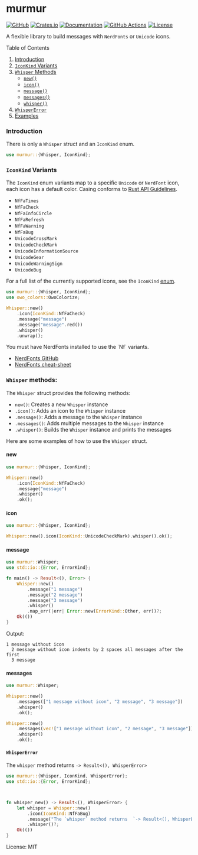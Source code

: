# murmur

[![GitHub](https://img.shields.io/badge/github-murmur-blue.svg)](https://github.com/andretcarpizo/murmur)
[![Crates.io](https://img.shields.io/crates/v/murmur.svg)](https://crates.io/crates/murmur)
[![Documentation](https://docs.rs/murmur/badge.svg)](https://docs.rs/murmur)
[![GitHub Actions](https://github.com/andretcarpizo/murmur/actions/workflows/rust.yml/badge.svg)](https://github.com/andretcarpizo/murmur/actions)
[![License](https://img.shields.io/crates/l/murmur.svg)](https://github.com/andretcarpizo/murmur/blob/main/LICENSE.md)

A flexible library to build messages with  `NerdFonts` or `Unicode` icons.

Table of Contents
1. [Introduction](#Introduction)
2. [`IconKind` Variants](#iconkind-variants)
3. [`Whisper` Methods](#whisper-methods)
   - [`new()`](#new)
   - [`icon()`](#icon)
   - [`message()`](#message)
   - [`messages()`](#messages)
   - [`whisper()`](#whisper)
4. [`WhisperError`](#whispererror)
5. [Examples](https://github.com/andretcarpizo/murmur/tree/main/examples)

### Introduction

There is only a `Whisper` struct and an `IconKind` enum.

```rust
use murmur::{Whisper, IconKind};
```

### `IconKind` Variants

The `IconKind` enum variants map to a specific `Unicode` or `NerdFont` icon, each icon has a default color.
Casing conforms to [Rust API Guidelines](https://rust-lang.github.io/api-guidelines/naming.html).

- `NfFaTimes`
- `NfFaCheck`
- `NfFaInfoCircle`
- `NfFaRefresh`
- `NfFaWarning`
- `NfFaBug`
- `UnicodeCrossMark`
- `UnicodeCheckMark`
- `UnicodeInformationSource`
- `UnicodeGear`
- `UnicodeWarningSign`
- `UnicodeBug`


 For a full list of the currently supported icons, see the `IconKind` [enum](https://docs.rs/murmur/1.2.1/murmur/enum.IconKind.htmlhttps://docs.rs/murmur/1.2.1/murmur/enum.IconKind.html).
```rust
use murmur::{Whisper, IconKind};
use owo_colors::OwoColorize;

Whisper::new()
    .icon(IconKind::NfFaCheck)
    .message("message")
    .message("message".red())
    .whisper()
    .unwrap();


```

<div class="warning">You must have NerdFonts installed to use the `Nf` variants.</div>

- [NerdFonts GitHub](https://github.com/ryanoasis/nerd-fonts?tab=readme-ov-files)
- [NerdFonts cheat-sheet](https://www.nerdfonts.com/cheat-sheet)

### `Whisper` methods:

The `Whisper` struct provides the following methods:

- `new()`: Creates a new `Whisper` instance
- `.icon()`: Adds an icon to the `Whisper` instance
- `.message()`: Adds a message to the `Whisper` instance
- `.messages()`: Adds multiple messages to the `Whisper` instance
- `.whisper()`: Builds the `Whisper` instance and prints the messages

Here are some examples of how to use the `Whisper` struct.

#### new

```rust
use murmur::{Whisper, IconKind};

Whisper::new()
    .icon(IconKind::NfFaCheck)
    .message("message")
    .whisper()
    .ok();
```

#### icon
```rust
use murmur::{Whisper, IconKind};

Whisper::new().icon(IconKind::UnicodeCheckMark).whisper().ok();
```

#### message

```rust
use murmur::Whisper;
use std::io::{Error, ErrorKind};

fn main() -> Result<(), Error> {
    Whisper::new()
        .message("1 message")
        .message("2 message")
        .message("3 message")
        .whisper()
        .map_err(|err| Error::new(ErrorKind::Other, err))?;
    Ok(())
}
```
Output:

```
1 message without icon
  2 message without icon indents by 2 spaces all messages after the first
  3 message
```

#### messages

```rust
use murmur::Whisper;

Whisper::new()
    .messages(["1 message without icon", "2 message", "3 message"])
    .whisper()
    .ok();

Whisper::new()
    .messages(vec!["1 message without icon", "2 message", "3 message"])
    .whisper()
    .ok();
```
#### `WhisperError`

The `whisper` method returns  `-> Result<(), WhisperError>`

```rust
use murmur::{Whisper, IconKind, WhisperError};
use std::io::{Error, ErrorKind};



fn whisper_new() -> Result<(), WhisperError> {
    let whisper = Whisper::new()
        .icon(IconKind::NfFaBug)
        .message("The `whisper` method returns  `-> Result<(), WhisperError>`")
        .whisper()?;
    Ok(())
}
```

License: MIT
